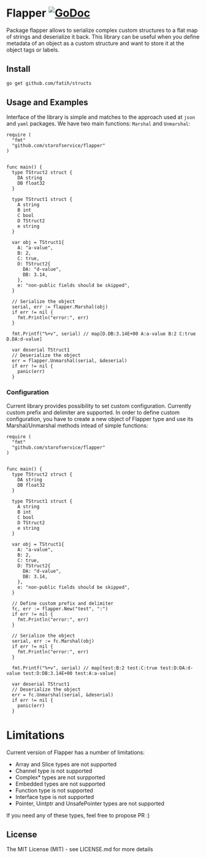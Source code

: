 # Flapper [![GoDoc](https://img.shields.io/badge/go-documentation-blue.svg)](https://godoc.org/github.com/StarOfService/flapper)

Package flapper allows to serialize complex custom structures to a flat map of strings and deserialize it back. This library can be useful when you define metadata of an object as a custom structure and want to store it at the object tags or labels.

## Install

```bash
go get github.com/fatih/structs
```

## Usage and Examples

Interface of the library is simple and matches to the approach used at `json` and `yaml` packages. We have two main functions: `Marshal` and `Unmarshal`:
```
require (
  "fmt"
  "github.com/starofservice/flapper"
)


func main() {
  type TStruct2 struct {
    DA string
    DB float32
  }

  type TStruct1 struct {
    A string
    B int
    C bool
    D TStruct2
    e string
  }

  var obj = TStruct1{
    A: "a-value",
    B: 2,
    C: true,
    D: TStruct2{
      DA: "d-value",
      DB: 3.14,
    },
    e: "non-public fields should be skipped",
  }

  // Serialize the object
  serial, err := flapper.Marshal(obj)
  if err != nil {
    fmt.Println("error:", err)
  }

  fmt.Printf("%+v", serial) // map[D.DB:3.14E+00 A:a-value B:2 C:true D.DA:d-value]

  var deserial TStruct1
  // Deserialize the object
  err = flapper.Unmarshal(serial, &deserial)
  if err != nil {
    panic(err)
  }

```

### Configuration

Current library provides possibility to set custom configuration. Currently custom prefix and delimiter are supported.
In order to define custom configuration, you have to create a new object of Flapper type and use its Marshal/Unmarshal methods intead of simple functions:

```
require (
  "fmt"
  "github.com/starofservice/flapper"
)


func main() {
  type TStruct2 struct {
    DA string
    DB float32
  }

  type TStruct1 struct {
    A string
    B int
    C bool
    D TStruct2
    e string
  }

  var obj = TStruct1{
    A: "a-value",
    B: 2,
    C: true,
    D: TStruct2{
      DA: "d-value",
      DB: 3.14,
    },
    e: "non-public fields should be skipped",
  }

  // Define custom prefix and delimiter
  fc, err := flapper.New("test", ":")
  if err != nil {
    fmt.Println("error:", err)
  }

  // Serialize the object
  serial, err := fc.Marshal(obj)
  if err != nil {
    fmt.Println("error:", err)
  }

  fmt.Printf("%+v", serial) // map[test:B:2 test:C:true test:D:DA:d-value test:D:DB:3.14E+00 test:A:a-value]

  var deserial TStruct1
  // Deserialize the object
  err = fc.Unmarshal(serial, &deserial)
  if err != nil {
    panic(err)
  }

```

# Limitations

Current version of Flapper has a number of limitations:
- Array and Slice types are not supported
- Channel type is not supported
- Complex* types are not surpported
- Embedded types are not supported
- Function type is not supported
- Interface type is not supported
- Pointer, Uintptr and UnsafePointer types are not supported

If you need any of these types, feel free to propose PR :)

## License

The MIT License (MIT) - see LICENSE.md for more details